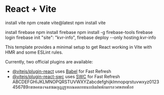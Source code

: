# React + Vite
install vite
npm create vite@latest
npm install vite

install firebase
npm install firebase
npm install -g firebase-tools
firebase login
firebase init
"site": "kvr-info",
firebase deploy --only hosting:kvr-info


This template provides a minimal setup to get React working in Vite with HMR and some ESLint rules.

Currently, two official plugins are available:

- [@vitejs/plugin-react](https://github.com/vitejs/vite-plugin-react/blob/main/packages/plugin-react/README.md) uses [Babel](https://babeljs.io/) for Fast Refresh
- [@vitejs/plugin-react-swc](https://github.com/vitejs/vite-plugin-react-swc) uses [SWC](https://swc.rs/) for Fast Refresh
ABCDEFGHIJKLMNOPQRSTUVWXYZabcdefghijklmnopqrstuvwxyz0123456789กขฃคฅฆงจฉชซฌญฎฏฐฑถณดตถทธนบปผฝพฟภมยรลวศษสหฬอฮ